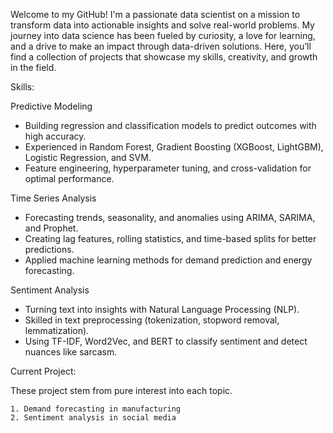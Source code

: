Welcome to my GitHub! I'm a passionate data scientist on a mission to transform data into actionable insights and solve real-world problems. My journey into data science has been fueled by curiosity, a love for learning, and a drive to make an impact through data-driven solutions. Here, you’ll find a collection of projects that showcase my skills, creativity, and growth in the field.




Skills: 

Predictive Modeling
  * Building regression and classification models to predict outcomes with high accuracy.
  * Experienced in Random Forest, Gradient Boosting (XGBoost, LightGBM), Logistic Regression, and SVM.
  * Feature engineering, hyperparameter tuning, and cross-validation for optimal performance.

Time Series Analysis
  * Forecasting trends, seasonality, and anomalies using ARIMA, SARIMA, and Prophet.
  * Creating lag features, rolling statistics, and time-based splits for better predictions.
  * Applied machine learning methods for demand prediction and energy forecasting.
    
Sentiment Analysis
  * Turning text into insights with Natural Language Processing (NLP).
  * Skilled in text preprocessing (tokenization, stopword removal, lemmatization).
  * Using TF-IDF, Word2Vec, and BERT to classify sentiment and detect nuances like sarcasm.



Current Project: 

  These project stem from pure interest into each topic. 

    1. Demand forecasting in manufacturing
    2. Sentiment analysis in social media
